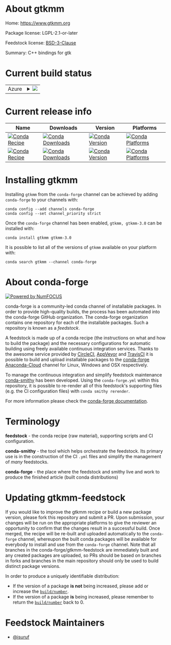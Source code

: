 About gtkmm
===========

Home: https://www.gtkmm.org

Package license: LGPL-2.1-or-later

Feedstock license: [BSD-3-Clause](https://github.com/conda-forge/gtkmm-feedstock/blob/master/LICENSE.txt)

Summary: C++ bindings for gtk

Current build status
====================


<table>
    
  <tr>
    <td>Azure</td>
    <td>
      <details>
        <summary>
          <a href="https://dev.azure.com/conda-forge/feedstock-builds/_build/latest?definitionId=9439&branchName=master">
            <img src="https://dev.azure.com/conda-forge/feedstock-builds/_apis/build/status/gtkmm-feedstock?branchName=master">
          </a>
        </summary>
        <table>
          <thead><tr><th>Variant</th><th>Status</th></tr></thead>
          <tbody><tr>
              <td>linux_64</td>
              <td>
                <a href="https://dev.azure.com/conda-forge/feedstock-builds/_build/latest?definitionId=9439&branchName=master">
                  <img src="https://dev.azure.com/conda-forge/feedstock-builds/_apis/build/status/gtkmm-feedstock?branchName=master&jobName=linux&configuration=linux_64_" alt="variant">
                </a>
              </td>
            </tr><tr>
              <td>osx_64</td>
              <td>
                <a href="https://dev.azure.com/conda-forge/feedstock-builds/_build/latest?definitionId=9439&branchName=master">
                  <img src="https://dev.azure.com/conda-forge/feedstock-builds/_apis/build/status/gtkmm-feedstock?branchName=master&jobName=osx&configuration=osx_64_" alt="variant">
                </a>
              </td>
            </tr>
          </tbody>
        </table>
      </details>
    </td>
  </tr>
</table>

Current release info
====================

| Name | Downloads | Version | Platforms |
| --- | --- | --- | --- |
| [![Conda Recipe](https://img.shields.io/badge/recipe-gtkmm-green.svg)](https://anaconda.org/conda-forge/gtkmm) | [![Conda Downloads](https://img.shields.io/conda/dn/conda-forge/gtkmm.svg)](https://anaconda.org/conda-forge/gtkmm) | [![Conda Version](https://img.shields.io/conda/vn/conda-forge/gtkmm.svg)](https://anaconda.org/conda-forge/gtkmm) | [![Conda Platforms](https://img.shields.io/conda/pn/conda-forge/gtkmm.svg)](https://anaconda.org/conda-forge/gtkmm) |
| [![Conda Recipe](https://img.shields.io/badge/recipe-gtkmm--3.0-green.svg)](https://anaconda.org/conda-forge/gtkmm-3.0) | [![Conda Downloads](https://img.shields.io/conda/dn/conda-forge/gtkmm-3.0.svg)](https://anaconda.org/conda-forge/gtkmm-3.0) | [![Conda Version](https://img.shields.io/conda/vn/conda-forge/gtkmm-3.0.svg)](https://anaconda.org/conda-forge/gtkmm-3.0) | [![Conda Platforms](https://img.shields.io/conda/pn/conda-forge/gtkmm-3.0.svg)](https://anaconda.org/conda-forge/gtkmm-3.0) |

Installing gtkmm
================

Installing `gtkmm` from the `conda-forge` channel can be achieved by adding `conda-forge` to your channels with:

```
conda config --add channels conda-forge
conda config --set channel_priority strict
```

Once the `conda-forge` channel has been enabled, `gtkmm, gtkmm-3.0` can be installed with:

```
conda install gtkmm gtkmm-3.0
```

It is possible to list all of the versions of `gtkmm` available on your platform with:

```
conda search gtkmm --channel conda-forge
```


About conda-forge
=================

[![Powered by NumFOCUS](https://img.shields.io/badge/powered%20by-NumFOCUS-orange.svg?style=flat&colorA=E1523D&colorB=007D8A)](http://numfocus.org)

conda-forge is a community-led conda channel of installable packages.
In order to provide high-quality builds, the process has been automated into the
conda-forge GitHub organization. The conda-forge organization contains one repository
for each of the installable packages. Such a repository is known as a *feedstock*.

A feedstock is made up of a conda recipe (the instructions on what and how to build
the package) and the necessary configurations for automatic building using freely
available continuous integration services. Thanks to the awesome service provided by
[CircleCI](https://circleci.com/), [AppVeyor](https://www.appveyor.com/)
and [TravisCI](https://travis-ci.com/) it is possible to build and upload installable
packages to the [conda-forge](https://anaconda.org/conda-forge)
[Anaconda-Cloud](https://anaconda.org/) channel for Linux, Windows and OSX respectively.

To manage the continuous integration and simplify feedstock maintenance
[conda-smithy](https://github.com/conda-forge/conda-smithy) has been developed.
Using the ``conda-forge.yml`` within this repository, it is possible to re-render all of
this feedstock's supporting files (e.g. the CI configuration files) with ``conda smithy rerender``.

For more information please check the [conda-forge documentation](https://conda-forge.org/docs/).

Terminology
===========

**feedstock** - the conda recipe (raw material), supporting scripts and CI configuration.

**conda-smithy** - the tool which helps orchestrate the feedstock.
                   Its primary use is in the construction of the CI ``.yml`` files
                   and simplify the management of *many* feedstocks.

**conda-forge** - the place where the feedstock and smithy live and work to
                  produce the finished article (built conda distributions)


Updating gtkmm-feedstock
========================

If you would like to improve the gtkmm recipe or build a new
package version, please fork this repository and submit a PR. Upon submission,
your changes will be run on the appropriate platforms to give the reviewer an
opportunity to confirm that the changes result in a successful build. Once
merged, the recipe will be re-built and uploaded automatically to the
`conda-forge` channel, whereupon the built conda packages will be available for
everybody to install and use from the `conda-forge` channel.
Note that all branches in the conda-forge/gtkmm-feedstock are
immediately built and any created packages are uploaded, so PRs should be based
on branches in forks and branches in the main repository should only be used to
build distinct package versions.

In order to produce a uniquely identifiable distribution:
 * If the version of a package **is not** being increased, please add or increase
   the [``build/number``](https://docs.conda.io/projects/conda-build/en/latest/resources/define-metadata.html#build-number-and-string).
 * If the version of a package **is** being increased, please remember to return
   the [``build/number``](https://docs.conda.io/projects/conda-build/en/latest/resources/define-metadata.html#build-number-and-string)
   back to 0.

Feedstock Maintainers
=====================

* [@isuruf](https://github.com/isuruf/)

